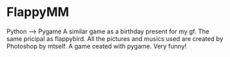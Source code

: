 # FlappyMM 
Python --> Pygame 
A similar game as a birthday present for my gf.
The same pricipal as flappybird.
All the pictures and musics used are created by Photoshop by mtself.
A game ceated with pygame.
Very funny!

